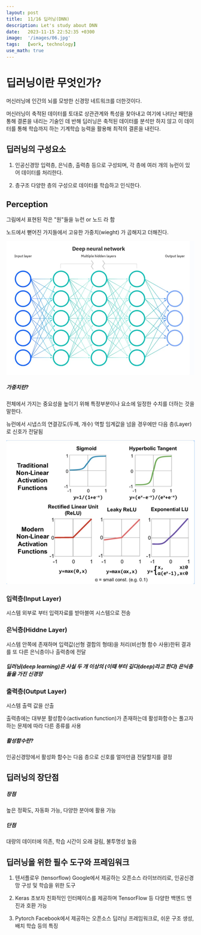 ```yaml
---
layout: post
title:  11/16 딥러닝(DNN)
description: Let's study about DNN
date:   2023-11-15 22:52:35 +0300
image:  '/images/06.jpg'
tags:   [work, technology]
use_math: true
---
```


# 딥러닝이란 무엇인가?
머신러닝에 인간의 뇌를 모방한 신경망 네트워크를 더한것이다.

머신러닝이 축적된 데이터를 토대로 상관관계와 특성을 찾아내고 여기에 나타난 패턴을 통해 결론을 내리는 기술인 데 반해 딥러닝은 축적된 데이터를 분석만 하지 않고 이 데이터를 통해 학습까지 하는 기계학습 능력을 활용해 최적의 결론을 내린다.

## 딥러닝의 구성요소

1. 인공신경망
입력층, 은닉층, 출력층 등으로 구성되며, 각 층에 여러 개의 뉴런이 있어 데이터를 처리한다.

2. 층구조
다양한 층의 구성으로 데이터를 학습하고 인식한다.

## Perception
그림에서 표현된 작은 "원"들을 뉴런 or 노드 라 함

노드에서 뻗어진 가지들에서 고유한 가중치(wieght) 가 곱해지고 더해진다.

<img src="/images/NN.jpg">

##### 가중치란?

전체에서 가지는 중요성을 높이기 위해 특정부분이나 요소에 일정한 수치를 더하는 것을 말한다.

뉴런에서 시냅스의 연결강도(두께, 개수) 역할
임계값을 넘을 경우에만 다음 층(Layer) 로 신호가 전달됨

<img src="/images/AF.jpg">

### 입력층(Input Layer)
시스템 외부로 부터 입력자료를 받아블여 시스템으로 전송

### 은닉층(Hiddne Layer)
시스템 안쪽에 존재하며 입력값(선형 결합의 형태)을 처리(비선형 함수 사용)한뒤 결과를 또 다른 은닉층이나 출력층에 전달

##### 딥러닝(deep learning)은 사실 두 개 이상의 (이때 부터 깊다(deep)라고 한다) 은닉층들을 가진 신경망

### 출력층(Output Layer)
시스템 출력 값을 산출

출력층에는 대부분 활성함수(activation function)가 존재하는데 활성화함수는 풀고자 하는 문제에 따라 다른 종류를 사용

##### 활성함수란?

인공신경망에서 활성화 함수는 다음 층으로 신호를 얼마만큼 전달할지를 결정


## 딥러닝의 장단점
##### 장점 
높은 정확도, 자동화 가능, 다양한 분야에 활용 가능

##### 단점
대량의 데이터에 의존, 학습 시간이 오래 걸림, 불투명성 높음

## 딥러닝을 위한 필수 도구와 프레임워크

1. 텐서플로우 (tensorflow)
Google에서 제공하는 오픈소스 라이브러리로, 인공신경망 구성 및 학습을 위한 도구

2. Keras
초보자 친화적인 인터페이스를 제공하며 TensorFlow 등 다양한 백엔드 엔진과 호환 가능

3. Pytorch
Facebook에서 제공하는 오픈소스 딥러닝 프레임워크로, 쉬운 구조 생성, 배치 학습 등의 특징

